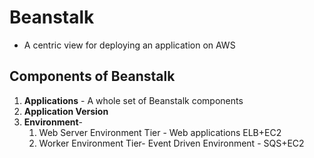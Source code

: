 
# Beanstalk

- A centric view for deploying an application on AWS

## Components of Beanstalk

1. **Applications** - A whole set of Beanstalk components
2. **Application Version** 
3. **Environment**-
	1. Web Server Environment Tier - Web applications ELB+EC2
	3. Worker Environment Tier- Event Driven Environment - SQS+EC2